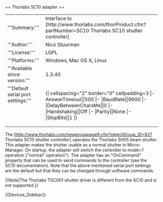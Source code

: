 == Thorlabs SC10 adapter ==

<table cellspacing=3><tr><td>
'''Summary:'''</td><td valign="top">Interface to [http://www.thorlabs.com/thorProduct.cfm?partNumber=SC10 Thorlabs SC10 shutter controller]</td></tr>
<tr><td>'''Author:'''</td><td>Nico Stuurman</td></tr>
<tr><td>'''License:'''</td><td>LGPL</td></tr> 
<tr><td>'''Platforms:'''</td><td>Windows, Mac OS X, Linux</td></tr>
<tr><td>'''Available since version:'''</td><td>1.3.40</td>

<tr><td valign=top>'''Default serial port settings:'''</td><td valign=top>

{| cellspacing="2" border="0" cellpadding=3
|-AnswerTimeout||500
|-
|BaudRate||9600
|-
|DelayBetweenCharsMs||0
|-
|Handshaking||Off
|-
|Parity||None
|-
|StopBits||1
|}
</td></tr>
</table>


The [http://www.thorlabs.com/newgrouppage9.cfm?objectGroup_ID=927 Thorlabs SC10 shutter controller]  operates the Thorlabs SH05 beam shutter.  This adapter makes the shutter usable as a normal shutter in Micro-Manager.  On startup, the adapter will switch the controller to mode=1 operation ("normal" operation").  The adapter has an "OnCommand" property that can be used to send commands to the controller (see the SC10 documentation).  Note that the above mentioned serial port settings are the default but that they can be changed through software commands.

{{Note|The Thorlabs TSC001 shutter driver is different from the SC10 and is not supported.}}


{{Devices_Sidebar}}
